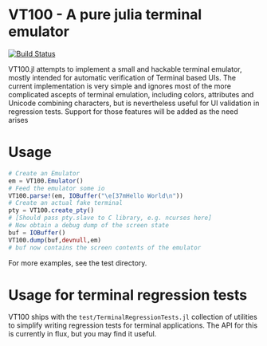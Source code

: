 # VT100 - A pure julia terminal emulator

[![Build Status](https://travis-ci.org/Keno/VT100.jl.svg?branch=master)](https://travis-ci.org/Keno/VT100.jl)

VT100.jl attempts to implement a small and hackable terminal emulator, mostly intended for automatic verification of Terminal based UIs. The current implementation is very simple and ignores most of the more complicated ascepts of terminal emulation, including colors, attributes and Unicode combining characters, but is nevertheless useful for UI validation in regression tests. Support for those features will be added as the need arises

# Usage

```julia
# Create an Emulator
em = VT100.Emulator()
# Feed the emulator some io
VT100.parse!(em, IOBuffer("\e[37mHello World\n"))
# Create an actual fake terminal
pty = VT100.create_pty()
# [Should pass pty.slave to C library, e.g. ncurses here]
# Now obtain a debug dump of the screen state
buf = IOBuffer()
VT100.dump(buf,devnull,em)
# buf now contains the screen contents of the emulator
```
For more examples, see the test directory.

# Usage for terminal regression tests

VT100 ships with the `test/TerminalRegressionTests.jl` collection of utilities
to simplify writing regression tests for terminal applications. The API for
this is currently in flux, but you may find it useful.
